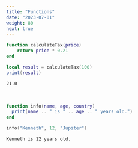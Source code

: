 ```yaml
---
title: "Functions"
date: "2023-07-01"
weight: 80
next: true
---
```


```lua
function calculateTax(price)
    return price * 0.21
end

local result = calculateTax(100)
print(result)
```

```txt {.fs90 .output}
21.0
```

<br>

```lua
function info(name, age, country)
  print(name .. " is " .. age .. " years old.")
end

info("Kenneth", 12, "Jupiter")
```

```txt {.fs90 .output}
Kenneth is 12 years old.
```
